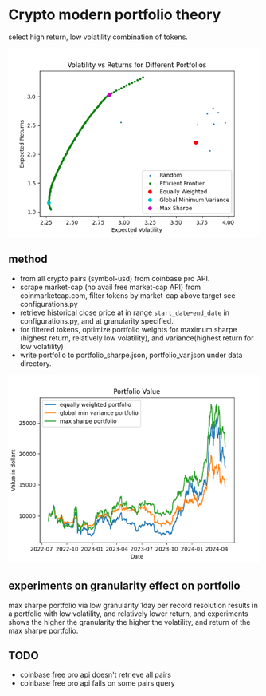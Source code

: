 # Crypto modern portfolio theory

select high return, low volatility combination of tokens.

![alt text](https://github.com/finai-solutions/mpt/blob/main/img/volatility.png?raw=true)

## method

- from all crypto pairs (symbol-usd) from coinbase pro API.
- scrape market-cap (no avail free market-cap API) from coinmarketcap.com, filter tokens by market-cap above target see configurations.py
- retrieve historical close price at in range `start_date`-`end_date` in configurations.py, and at granularity specified.
- for filtered tokens, optimize portfolio weights for maximum sharpe (highest return, relatively low volatility), and variance(highest return for low volatility)
- write portfolio to portfolio_sharpe.json, portfolio_var.json under data directory.

![alt text](https://github.com/finai-solutions/mpt/blob/main/img/portfolio.png?raw=true)

## experiments on granularity effect on portfolio

max sharpe portfolio via low granularity 1day per record resolution results in a portfolio with low volatility, and relatively lower return, and experiments shows the higher the granularity the higher the volatility, and return of the max sharpe portfolio.


## TODO

- coinbase free pro api doesn't retrieve all pairs
- coinbase free pro api fails on some pairs query
